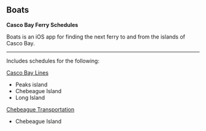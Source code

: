 Boats
----

__Casco Bay Ferry Schedules__

Boats is an iOS app for finding the next ferry to and from the islands of Casco Bay.

----

Includes schedules for the following:

[Casco Bay Lines](http://www.cascobaylines.com)

* Peaks island
* Chebeague Island
* Long Island

[Chebeague Transportation](http://www.chebeaguetrans.com)

* Chebeague Island
